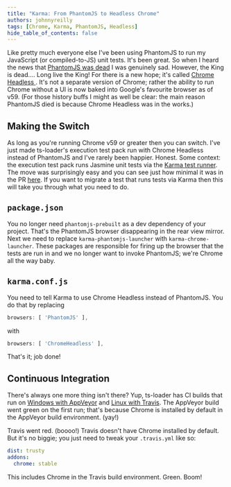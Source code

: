 ```yaml
---
title: "Karma: From PhantomJS to Headless Chrome"
authors: johnnyreilly
tags: [Chrome, Karma, PhantomJS, Headless]
hide_table_of_contents: false
---
```

Like pretty much everyone else I've been using PhantomJS to run my JavaScript (or compiled-to-JS) unit tests. It's been great. So when I heard the news that [PhantomJS was dead](https://news.ycombinator.com/item?id=14105489) I was genuinely sad. However, the King is dead.... Long live the King! For there is a new hope; it's called [Chrome Headless ](https://developers.google.com/web/updates/2017/04/headless-chrome). It's not a separate version of Chrome; rather the ability to run Chrome without a UI is now baked into Google's favourite browser as of v59. (For those history buffs I might as well be clear: the main reason PhantomJS died is because Chrome Headless was in the works.)

 ## Making the Switch

As long as you're running Chrome v59 or greater then you can switch. I've just made ts-loader's execution test pack run with Chrome Headless instead of PhantomJS and I've rarely been happier. Honest. Some context: the execution test pack runs Jasmine unit tests via the [Karma test runner](https://karma-runner.github.io/1.0/index.html). The move was surprisingly easy and you can see just how minimal it was in the PR [here](https://github.com/TypeStrong/ts-loader/pull/611/files). If you want to migrate a test that runs tests via Karma then this will take you through what you need to do.

## `package.json`

You no longer need `phantomjs-prebuilt` as a dev dependency of your project. That's the PhantomJS browser disappearing in the rear view mirror. Next we need to replace `karma-phantomjs-launcher` with `karma-chrome-launcher`. These packages are responsible for firing up the browser that the tests are run in and we no longer want to invoke PhantomJS; we're Chrome all the way baby.

## `karma.conf.js`

You need to tell Karma to use Chrome Headless instead of PhantomJS. You do that by replacing

```js
browsers: [ 'PhantomJS' ],
```

with

```js
browsers: [ 'ChromeHeadless' ],
```

That's it; job done!

## Continuous Integration

There's always one more thing isn't there? Yup, ts-loader has CI builds that run on [Windows with AppVeyor](https://ci.appveyor.com/project/JohnReilly/ts-loader/branch/master) and [Linux with Travis](https://travis-ci.org/TypeStrong/ts-loader). The AppVeyor build went green on the first run; that's because Chrome is installed by default in the AppVeyor build environment. (yay!)

Travis went red. (boooo!) Travis doesn't have Chrome installed by default. But it's no biggie; you just need to tweak your `.travis.yml` like so:

```yml
dist: trusty
addons:
  chrome: stable
```

This includes Chrome in the Travis build environment. Green. Boom!


